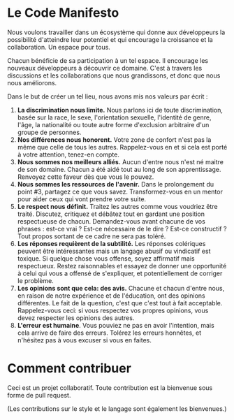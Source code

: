 Le Code Manifesto
=================

Nous voulons travailler dans un écosystème qui donne aux développeurs la possibilité d'atteindre leur potentiel et qui encourage la croissance et la collaboration. Un espace pour tous.

Chacun bénéficie de sa participation à un tel espace. Il encourage les nouveaux développeurs à découvrir ce domaine. C'est à travers les discussions et les collaborations que nous grandissons, et donc que nous nous améliorons.

Dans le but de créer un tel lieu, nous avons mis nos valeurs par écrit :

1. **La discrimination nous limite.** Nous parlons ici de toute discrimination, basée sur la race, le sexe, l'orientation sexuelle, l'identité de genre, l'âge, la nationalité ou toute autre forme d'exclusion arbitraire d'un groupe de personnes.
2. **Nos différences nous honorent.** Votre zone de confort n'est pas la même que celle de tous les autres. Rappelez-vous en et si cela est porté à votre attention, tenez-en compte.
3. **Nous sommes nos meilleurs alliés.** Aucun d'entre nous n'est né maitre de son domaine. Chacun a été aidé tout au long de son apprentissage. Renvoyez cette faveur dès que vous le pouvez.
4. **Nous sommes les ressources de l'avenir.** Dans le prolongement du point #3, partagez ce que vous savez. Transformez-vous en un mentor pour aider ceux qui vont prendre votre suite.
5. **Le respect nous définit.** Traitez les autres comme vous voudriez être traité. Discutez, critiquez et débâtez tout en gardant une position respectueuse de chacun. Demandez-vous avant chacune de vos phrases : est-ce vrai ? Est-ce nécessaire de le dire ? Est-ce constructif ? Tout propos sortant de ce cadre ne sera pas toléré.
6. **Les réponses requièrent de la subtilité.** Les réponses colériques peuvent être intéressantes mais un langage abusif ou vindicatif est toxique. Si quelque chose vous offense, soyez affirmatif mais respectueux. Restez raisonnables et essayez de donner une opportunité à celui qui vous a offensé de s'expliquer, et potentiellement de corriger le problème.
7. **Les opinions sont que cela: des avis.** Chacune et chacun d'entre nous, en raison de notre expérience et de l'éducation, ont des opinions différentes. Le fait de la question, c'est que c'est tout à fait acceptable. Rappelez-vous ceci: si vous respectez vos propres opinions, vous devez respecter les opinions des autres.
8. **L'erreur est humaine**. Vous pouviez ne pas en avoir l'intention, mais cela arrive de faire des erreurs. Tolérez les erreurs honnêtes, et n'hésitez pas à vous excuser si vous en faites.

Comment contribuer
==================

Ceci est un projet collaboratif. Toute contribution est la bienvenue sous forme de pull request.

(Les contributions sur le style et le langage sont également les bienvenues.)
